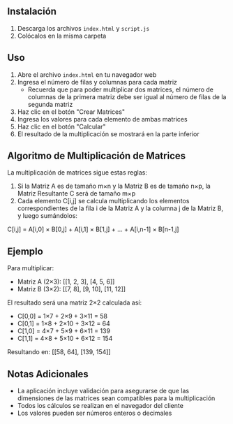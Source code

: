 
## Instalación

1. Descarga los archivos `index.html` y `script.js`
2. Colócalos en la misma carpeta

## Uso

1. Abre el archivo `index.html` en tu navegador web
2. Ingresa el número de filas y columnas para cada matriz
   - Recuerda que para poder multiplicar dos matrices, el número de columnas de la primera matriz debe ser igual al número de filas de la segunda matriz
3. Haz clic en el botón "Crear Matrices"
4. Ingresa los valores para cada elemento de ambas matrices
5. Haz clic en el botón "Calcular"
6. El resultado de la multiplicación se mostrará en la parte inferior

## Algoritmo de Multiplicación de Matrices

La multiplicación de matrices sigue estas reglas:
1. Si la Matriz A es de tamaño m×n y la Matriz B es de tamaño n×p, la Matriz Resultante C será de tamaño m×p
2. Cada elemento C[i,j] se calcula multiplicando los elementos correspondientes de la fila i de la Matriz A y la columna j de la Matriz B, y luego sumándolos:

C[i,j] = A[i,0] × B[0,j] + A[i,1] × B[1,j] + ... + A[i,n-1] × B[n-1,j]

## Ejemplo

Para multiplicar:
- Matriz A (2×3): [[1, 2, 3], [4, 5, 6]]
- Matriz B (3×2): [[7, 8], [9, 10], [11, 12]]

El resultado será una matriz 2×2 calculada así:
- C[0,0] = 1×7 + 2×9 + 3×11 = 58
- C[0,1] = 1×8 + 2×10 + 3×12 = 64
- C[1,0] = 4×7 + 5×9 + 6×11 = 139
- C[1,1] = 4×8 + 5×10 + 6×12 = 154

Resultando en: [[58, 64], [139, 154]]

## Notas Adicionales

- La aplicación incluye validación para asegurarse de que las dimensiones de las matrices sean compatibles para la multiplicación
- Todos los cálculos se realizan en el navegador del cliente
- Los valores pueden ser números enteros o decimales
